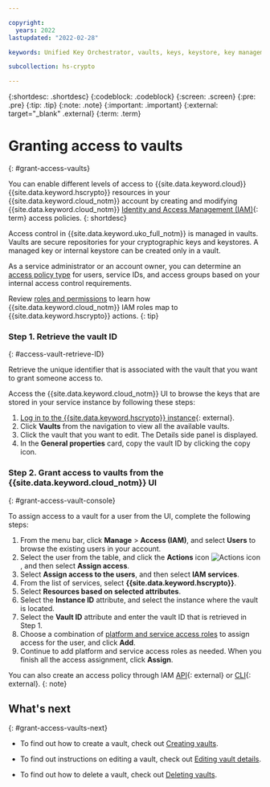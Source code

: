 ```yaml
---

copyright:
  years: 2022
lastupdated: "2022-02-28"

keywords: Unified Key Orchestrator, vaults, keys, keystore, key management, access control

subcollection: hs-crypto

---
```


{:shortdesc: .shortdesc}
{:codeblock: .codeblock}
{:screen: .screen}
{:pre: .pre}
{:tip: .tip}
{:note: .note}
{:important: .important}
{:external: target="_blank" .external}
{:term: .term}


# Granting access to vaults
{: #grant-access-vaults}

You can enable different levels of access to {{site.data.keyword.cloud}} {{site.data.keyword.hscrypto}} resources in your {{site.data.keyword.cloud_notm}} account by creating and modifying {{site.data.keyword.cloud_notm}} [Identity and Access Management (IAM)](#x7547040){: term} access policies.
{: shortdesc}

Access control in {{site.data.keyword.uko_full_notm}} is managed in vaults. Vaults are secure repositories for your cryptographic keys and keystores. A managed key or internal keystore can be created only in a vault.

As a service administrator or an account owner, you can determine an [access policy type](/docs/account?topic=account-userroles#policytypes) for users, service IDs, and access groups based on your internal access control requirements. 

Review [roles and permissions](/docs/hs-crypto?topic=hs-crypto-manage-access) to learn how {{site.data.keyword.cloud_notm}} IAM roles map to {{site.data.keyword.hscrypto}} actions.
{: tip}

### Step 1. Retrieve the vault ID
{: #access-vault-retrieve-ID}

Retrieve the unique identifier that is associated with the vault that you want to grant someone access to.

Access the {{site.data.keyword.cloud_notm}} UI to browse the keys that are stored in your service instance by following these steps:

  1. [Log in to the {{site.data.keyword.hscrypto}} instance](https://cloud.ibm.com/login){: external}.
  2. Click **Vaults** from the navigation to view all the available vaults.
  3. Click the vault that you want to edit. The Details side panel is displayed.
  4. In the **General properties** card, copy the vault ID by clicking the copy icon.



### Step 2. Grant access to vaults from the {{site.data.keyword.cloud_notm}} UI
{: #grant-access-vault-console}

To assign access to a vault for a user from the UI, complete the following steps:

1. From the menu bar, click **Manage** &gt; **Access (IAM)**, and select **Users** to browse the existing users in your account.
2. Select the user from the table, and click the **Actions** icon ![Actions icon](../icons/action-menu-icon.svg "Actions"), and then select **Assign access**.
3. Select **Assign access to the users**, and then select **IAM services**.
4. From the list of services, select **{{site.data.keyword.hscrypto}}**.
5. Select **Resources based on selected attributes**.
6. Select the **Instance ID** attribute, and select the instance where the vault is located.
7. Select the **Vault ID** attribute and enter the vault ID that is retrieved in Step 1.
8. Choose a combination of [platform and service access roles](/docs/hs-crypto?topic=hs-crypto-manage-access#roles) to assign access for the user, and click **Add**.
9. Continue to add platform and service access roles as needed. When you finish all the access assignment, click **Assign**.

You can also create an access policy through IAM [API](/apidocs/iam-policy-management#create-policy){: external} or [CLI](/docs/cli?topic=cli-ibmcloud_commands_iam#ibmcloud_iam_user_policy_create){: external}.
{: note}

## What's next
{: #grant-access-vaults-next}

- To find out how to create a vault, check out [Creating vaults](/docs/hs-crypto?topic=hs-crypto-create-vaults).
  
- To find out instructions on editing a vault, check out [Editing vault details](/docs/hs-crypto?topic=hs-crypto-edit-vaults).

- To find out how to delete a vault, check out [Deleting vaults](/docs/hs-crypto?topic=hs-crypto-delete-vaults).
  


